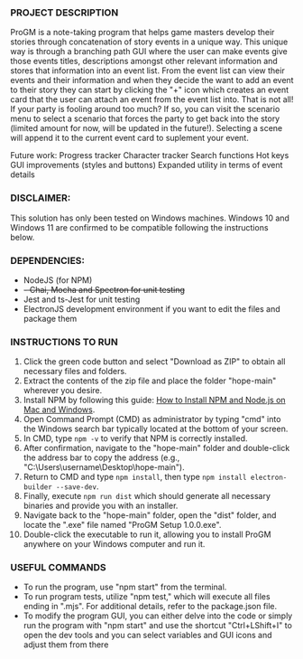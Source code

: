 ### PROJECT DESCRIPTION
ProGM is a note-taking program that helps game masters develop their stories through concatenation of story events in a unique way. This unique way is through a branching path GUI where the user can make events
give those events titles, descriptions amongst other relevant information and stores that information into an event list. From the event list can view their events and their information and when they decide the want to
add an event to their story they can start by clicking the "+" icon which creates an event card that the user can attach an event from the event list into. That is not all! If your party is fooling around too much? If so, you can visit the scenario menu to select a scenario that forces the party to get back into the story (limited amount for now, will be updated in the future!). Selecting a scene will append it to the current event card to suplement your event.

Future work:
Progress tracker
Character tracker
Search functions
Hot keys
GUI improvements (styles and buttons)
Expanded utility in terms of event details 

### DISCLAIMER: 
This solution has only been tested on Windows machines. Windows 10 and Windows 11 are confirmed to be compatible following the instructions below.

### DEPENDENCIES:
- NodeJS (for NPM)
- ~~- Chai, Mocha and Spectron for unit testing~~
- Jest and ts-Jest for unit testing
- ElectronJS development environment if you want to edit the files and package them

### INSTRUCTIONS TO RUN
1. Click the green code button and select "Download as ZIP" to obtain all necessary files and folders.
2. Extract the contents of the zip file and place the folder "hope-main" wherever you desire.
3. Install NPM by following this guide: [How to Install NPM and Node.js on Mac and Windows](https://positiwise.com/blog/how-to-install-npm-and-node-js-on-mac-and-windows).
4. Open Command Prompt (CMD) as administrator by typing "cmd" into the Windows search bar typically located at the bottom of your screen.
5. In CMD, type `npm -v` to verify that NPM is correctly installed.
6. After confirmation, navigate to the "hope-main" folder and double-click the address bar to copy the address (e.g., "C:\Users\username\Desktop\hope-main").
7. Return to CMD and type `npm install`, then type `npm install electron-builder --save-dev`.
8. Finally, execute `npm run dist` which should generate all necessary binaries and provide you with an installer.
9. Navigate back to the "hope-main" folder, open the "dist" folder, and locate the ".exe" file named "ProGM Setup 1.0.0.exe".
10. Double-click the executable to run it, allowing you to install ProGM anywhere on your Windows computer and run it.

### USEFUL COMMANDS
- To run the program, use "npm start" from the terminal.
- To run program tests, utilize "npm test," which will execute all files ending in ".mjs". For additional details, refer to the package.json file.
- To modify the program GUI, you can either delve into the code or simply run the program with "npm start" and use the shortcut "Ctrl+LShift+I" to open the dev tools
  and you can select variables and GUI icons and adjust them from there
